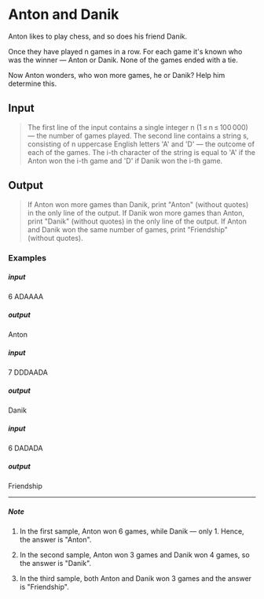 # Anton and Danik
Anton likes to play chess, and so does his friend Danik.

Once they have played n games in a row. For each game it's known who was the winner — Anton or Danik. None of the games ended with a tie.

Now Anton wonders, who won more games, he or Danik? Help him determine this.

## Input
> The first line of the input contains a single integer n (1 ≤ n ≤ 100 000) — the number of games played.
The second line contains a string s, consisting of n uppercase English letters 'A' and 'D' — the outcome of each of the games. The i-th character of the string is equal to 'A' if the Anton won the i-th game and 'D' if Danik won the i-th game.

## Output
> If Anton won more games than Danik, print "Anton" (without quotes) in the only line of the output.
If Danik won more games than Anton, print "Danik" (without quotes) in the only line of the output.
If Anton and Danik won the same number of games, print "Friendship" (without quotes).

### Examples
##### input
6
ADAAAA
##### output
Anton

##### input
7
DDDAADA
##### output
Danik

##### input
6
DADADA
##### output
Friendship

---
##### Note
1. In the first sample, Anton won 6 games, while Danik — only 1. Hence, the answer is "Anton".

2. In the second sample, Anton won 3 games and Danik won 4 games, so the answer is "Danik".

3.  In the third sample, both Anton and Danik won 3 games and the answer is "Friendship".
